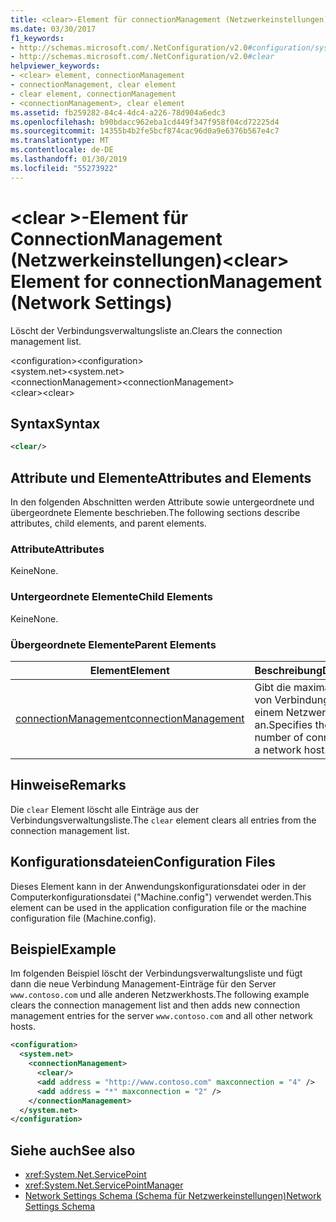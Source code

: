 ```yaml
---
title: <clear>-Element für connectionManagement (Netzwerkeinstellungen)
ms.date: 03/30/2017
f1_keywords:
- http://schemas.microsoft.com/.NetConfiguration/v2.0#configuration/system.net/connectionManagement/clear
- http://schemas.microsoft.com/.NetConfiguration/v2.0#clear
helpviewer_keywords:
- <clear> element, connectionManagement
- connectionManagement, clear element
- clear element, connectionManagement
- <connectionManagement>, clear element
ms.assetid: fb259282-84c4-4dc4-a226-78d904a6edc3
ms.openlocfilehash: b90bdacc962eba1cd449f347f958f04cd72225d4
ms.sourcegitcommit: 14355b4b2fe5bcf874cac96d0a9e6376b567e4c7
ms.translationtype: MT
ms.contentlocale: de-DE
ms.lasthandoff: 01/30/2019
ms.locfileid: "55273922"
---
```

# <a name="clear-element-for-connectionmanagement-network-settings"></a><span data-ttu-id="1b1b3-102">\<clear >-Element für ConnectionManagement (Netzwerkeinstellungen)</span><span class="sxs-lookup"><span data-stu-id="1b1b3-102">\<clear> Element for connectionManagement (Network Settings)</span></span>
<span data-ttu-id="1b1b3-103">Löscht der Verbindungsverwaltungsliste an.</span><span class="sxs-lookup"><span data-stu-id="1b1b3-103">Clears the connection management list.</span></span>  
  
 <span data-ttu-id="1b1b3-104">\<configuration></span><span class="sxs-lookup"><span data-stu-id="1b1b3-104">\<configuration></span></span>  
<span data-ttu-id="1b1b3-105">\<system.net></span><span class="sxs-lookup"><span data-stu-id="1b1b3-105">\<system.net></span></span>  
<span data-ttu-id="1b1b3-106">\<connectionManagement></span><span class="sxs-lookup"><span data-stu-id="1b1b3-106">\<connectionManagement></span></span>  
<span data-ttu-id="1b1b3-107">\<clear></span><span class="sxs-lookup"><span data-stu-id="1b1b3-107">\<clear></span></span>  
  
## <a name="syntax"></a><span data-ttu-id="1b1b3-108">Syntax</span><span class="sxs-lookup"><span data-stu-id="1b1b3-108">Syntax</span></span>  
  
```xml  
<clear/>  
```  
  
## <a name="attributes-and-elements"></a><span data-ttu-id="1b1b3-109">Attribute und Elemente</span><span class="sxs-lookup"><span data-stu-id="1b1b3-109">Attributes and Elements</span></span>  
 <span data-ttu-id="1b1b3-110">In den folgenden Abschnitten werden Attribute sowie untergeordnete und übergeordnete Elemente beschrieben.</span><span class="sxs-lookup"><span data-stu-id="1b1b3-110">The following sections describe attributes, child elements, and parent elements.</span></span>  
  
### <a name="attributes"></a><span data-ttu-id="1b1b3-111">Attribute</span><span class="sxs-lookup"><span data-stu-id="1b1b3-111">Attributes</span></span>  
 <span data-ttu-id="1b1b3-112">Keine</span><span class="sxs-lookup"><span data-stu-id="1b1b3-112">None.</span></span>  
  
### <a name="child-elements"></a><span data-ttu-id="1b1b3-113">Untergeordnete Elemente</span><span class="sxs-lookup"><span data-stu-id="1b1b3-113">Child Elements</span></span>  
 <span data-ttu-id="1b1b3-114">Keine</span><span class="sxs-lookup"><span data-stu-id="1b1b3-114">None.</span></span>  
  
### <a name="parent-elements"></a><span data-ttu-id="1b1b3-115">Übergeordnete Elemente</span><span class="sxs-lookup"><span data-stu-id="1b1b3-115">Parent Elements</span></span>  
  
|<span data-ttu-id="1b1b3-116">**Element**</span><span class="sxs-lookup"><span data-stu-id="1b1b3-116">**Element**</span></span>|<span data-ttu-id="1b1b3-117">**Beschreibung**</span><span class="sxs-lookup"><span data-stu-id="1b1b3-117">**Description**</span></span>|  
|-----------------|---------------------|  
|[<span data-ttu-id="1b1b3-118">connectionManagement</span><span class="sxs-lookup"><span data-stu-id="1b1b3-118">connectionManagement</span></span>](../../../../../docs/framework/configure-apps/file-schema/network/connectionmanagement-element-network-settings.md)|<span data-ttu-id="1b1b3-119">Gibt die maximale Anzahl von Verbindungen mit einem Netzwerkhost an.</span><span class="sxs-lookup"><span data-stu-id="1b1b3-119">Specifies the maximum number of connections to a network host.</span></span>|  
  
## <a name="remarks"></a><span data-ttu-id="1b1b3-120">Hinweise</span><span class="sxs-lookup"><span data-stu-id="1b1b3-120">Remarks</span></span>  
 <span data-ttu-id="1b1b3-121">Die `clear` Element löscht alle Einträge aus der Verbindungsverwaltungsliste.</span><span class="sxs-lookup"><span data-stu-id="1b1b3-121">The `clear` element clears all entries from the connection management list.</span></span>  
  
## <a name="configuration-files"></a><span data-ttu-id="1b1b3-122">Konfigurationsdateien</span><span class="sxs-lookup"><span data-stu-id="1b1b3-122">Configuration Files</span></span>  
 <span data-ttu-id="1b1b3-123">Dieses Element kann in der Anwendungskonfigurationsdatei oder in der Computerkonfigurationsdatei ("Machine.config") verwendet werden.</span><span class="sxs-lookup"><span data-stu-id="1b1b3-123">This element can be used in the application configuration file or the machine configuration file (Machine.config).</span></span>  
  
## <a name="example"></a><span data-ttu-id="1b1b3-124">Beispiel</span><span class="sxs-lookup"><span data-stu-id="1b1b3-124">Example</span></span>  
 <span data-ttu-id="1b1b3-125">Im folgenden Beispiel löscht der Verbindungsverwaltungsliste und fügt dann die neue Verbindung Management-Einträge für den Server `www.contoso.com` und alle anderen Netzwerkhosts.</span><span class="sxs-lookup"><span data-stu-id="1b1b3-125">The following example clears the connection management list and then adds new connection management entries for the server `www.contoso.com` and all other network hosts.</span></span>  
  
```xml  
<configuration>  
  <system.net>  
    <connectionManagement>  
      <clear/>  
      <add address = "http://www.contoso.com" maxconnection = "4" />  
      <add address = "*" maxconnection = "2" />  
    </connectionManagement>  
  </system.net>  
</configuration>  
```  
  
## <a name="see-also"></a><span data-ttu-id="1b1b3-126">Siehe auch</span><span class="sxs-lookup"><span data-stu-id="1b1b3-126">See also</span></span>
- <xref:System.Net.ServicePoint>
- <xref:System.Net.ServicePointManager>
- [<span data-ttu-id="1b1b3-127">Network Settings Schema (Schema für Netzwerkeinstellungen)</span><span class="sxs-lookup"><span data-stu-id="1b1b3-127">Network Settings Schema</span></span>](../../../../../docs/framework/configure-apps/file-schema/network/index.md)
